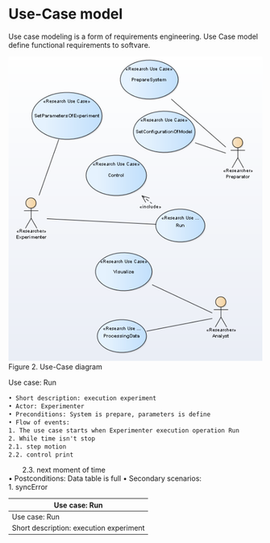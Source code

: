 # Use-Case model
Use case modeling is a form of requirements engineering. Use Case model define functional requirements to softvare.   

![Fig1](Fig_1.png)  
Figure 2. Use-Case diagram 
  
  Use case: Run

    • Short description: execution experiment
    • Actor: Experimenter
    • Preconditions: System is prepare, parameters is define
    • Flow of events:
    1. The use case starts when Experimenter execution operation Run
    2. While time isn't stop
	2.1. step motion
	2.2. control print 
        2.3. next moment of time   
    • Postconditions: Data table is full
    • Secondary scenarios:  
        1. syncError
	
  
Use case: Run |   
---- | 
Use case: Run| 
Short description: execution experiment | 

  

